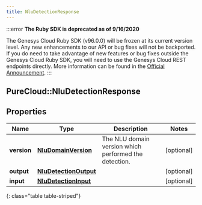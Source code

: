 ```yaml
---
title: NluDetectionResponse
---
```


:::error
**The Ruby SDK is deprecated as of 9/16/2020**

The Genesys Cloud Ruby SDK (v96.0.0) will be frozen at its current version level. Any new enhancements to our API or bug fixes will not be backported. If you do need to take advantage of new features or bug fixes outside the Genesys Cloud Ruby SDK, you will need to use the Genesys Cloud REST endpoints directly. More information can be found in the [Official Announcement](https://developer.mypurecloud.com/forum/t/announcement-genesys-cloud-ruby-sdk-end-of-life/8850).
:::


## PureCloud::NluDetectionResponse

## Properties

|Name | Type | Description | Notes|
|------------ | ------------- | ------------- | -------------|
| **version** | [**NluDomainVersion**](NluDomainVersion.html) | The NLU domain version which performed the detection. | [optional] |
| **output** | [**NluDetectionOutput**](NluDetectionOutput.html) |  | [optional] |
| **input** | [**NluDetectionInput**](NluDetectionInput.html) |  | [optional] |
{: class="table table-striped"}



